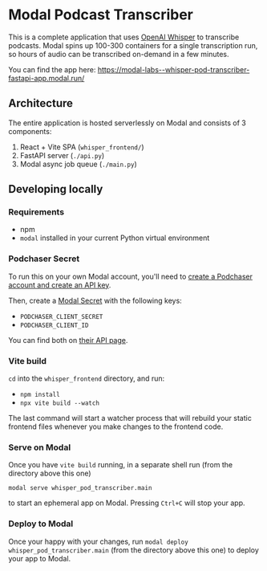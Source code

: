 # Modal Podcast Transcriber

This is a complete application that uses [OpenAI Whisper](https://github.com/openai/whisper) to transcribe podcasts. Modal spins up 100-300 containers for a single transcription run, so hours of audio can be transcribed on-demand in a few minutes.

You can find the app here: https://modal-labs--whisper-pod-transcriber-fastapi-app.modal.run/

## Architecture

The entire application is hosted serverlessly on Modal and consists of 3 components:

1. React + Vite SPA (`whisper_frontend/`)
2. FastAPI server (`./api.py`)
3. Modal async job queue (`./main.py`)

## Developing locally

### Requirements

- npm
- `modal` installed in your current Python virtual environment

### Podchaser Secret

To run this on your own Modal account, you'll need to [create a Podchaser account and create an API key](https://api-docs.podchaser.com/docs/guides/guide-first-podchaser-query/#getting-your-access-token).

Then, create a [Modal Secret](https://modal.com/secrets/) with the following keys:

- `PODCHASER_CLIENT_SECRET`
- `PODCHASER_CLIENT_ID`

You can find both on [their API page](https://www.podchaser.com/profile/settings/api).

### Vite build

`cd` into the `whisper_frontend` directory, and run:

- `npm install`
- `npx vite build --watch`

The last command will start a watcher process that will rebuild your static frontend files whenever you make changes to the frontend code.

### Serve on Modal

Once you have `vite build` running, in a separate shell run (from the directory above this one)
```shell
modal serve whisper_pod_transcriber.main
```
to start an ephemeral app on Modal. Pressing `Ctrl+C` will stop your app.


### Deploy to Modal

Once your happy with your changes, run `modal deploy whisper_pod_transcriber.main` (from the directory above this one) to deploy your app to Modal.
